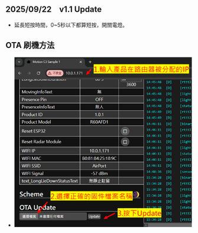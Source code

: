 ## 2025/09/22　v1.1 Update
* 延長短按時間，0~5秒以下都算短按，開關電燈。
  
## OTA 刷機方法
- ![Mosquitto_broker](/wall_switch/image/ota.png)
